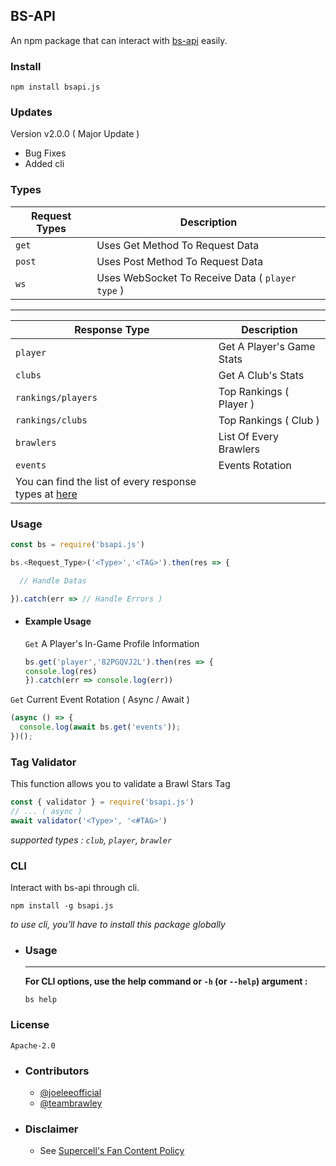 ## BS-API 

An npm package that can interact with [bs-api](https://cr.is-a.dev) easily.


### Install 
```
npm install bsapi.js
```

### Updates
 Version v2.0.0 ( Major Update )
> 
- Bug Fixes 
- Added cli

### Types 

| Request Types | Description |
| --------------|----------------|
| `get` | Uses Get Method To Request Data |
| `post` | Uses Post Method To Request Data |
| `ws` | Uses WebSocket To Receive Data ( `player type` ) |

______________________________________

| Response Type | Description |
| ----------- | --------------- |
| `player` | Get A Player's Game Stats |
| `clubs` | Get A Club's Stats |
| `rankings/players` | Top Rankings ( Player ) |
| `rankings/clubs` | Top Rankings ( Club ) |
| `brawlers` | List Of Every Brawlers |
| `events` | Events Rotation |
|  You can find the list of every response types at [here](https://github.com/brawlie/BrawlStars-Stats) |




### Usage 

```js
const bs = require('bsapi.js')

bs.<Request_Type>('<Type>','<TAG>').then(res => {

  // Handle Datas

}).catch(err => // Handle Errors )

```

- #### Example Usage
  `Get` A Player's In-Game Profile Information
  
   ```js
   bs.get('player','82PGQVJ2L').then(res => {
   console.log(res)
   }).catch(err => console.log(err))
  ```
  
 `Get` Current Event Rotation ( Async / Await )
 
   ```js
   (async () => {
     console.log(await bs.get('events'));
   })();
   ```
### Tag Validator 
This function allows you to validate a Brawl Stars Tag
```js
const { validator } = require('bsapi.js')
// ... ( async )
await validator('<Type>', '<#TAG>')
```
*supported types : `club`, `player`, `brawler`*

### CLI
Interact with bs-api through cli.
```
npm install -g bsapi.js
```
*to use cli, you'll have to install this package globally*

- ### Usage
  ---
  **For CLI options, use the help command or `-h` (or `--help`) argument :**
  
  ```
  bs help
  ```

### License 
```Apache-2.0```

- ### Contributors

  - [@joeleeofficial](https://github.com/joeleeofficial)
  - [@teambrawley](https://github.com/brawlie)

- ### Disclaimer
  - See [Supercell's Fan Content Policy](https://supercell.com/en/fan-content-policy/)
